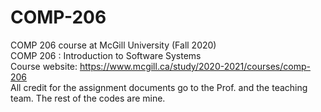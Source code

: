 # COMP-206
COMP 206 course at McGill University (Fall 2020) <br />
COMP 206 : Introduction to Software Systems <br />
Course website: https://www.mcgill.ca/study/2020-2021/courses/comp-206 <br />
All credit for the assignment documents go to the Prof. and the teaching team. The rest of the codes are mine.
